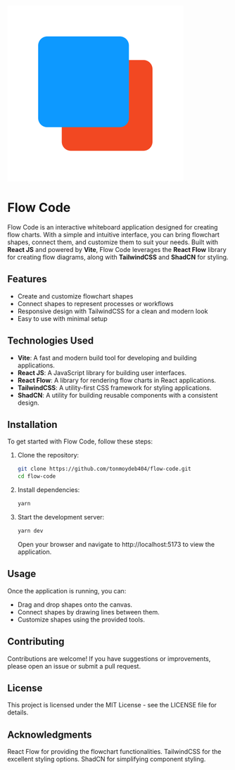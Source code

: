 ![My SVG Icon](/public/flowcode.svg)

# Flow Code

Flow Code is an interactive whiteboard application designed for creating flow charts. With a simple and intuitive interface, you can bring flowchart shapes, connect them, and customize them to suit your needs. Built with **React JS** and powered by **Vite**, Flow Code leverages the **React Flow** library for creating flow diagrams, along with **TailwindCSS** and **ShadCN** for styling.

## Features

- Create and customize flowchart shapes
- Connect shapes to represent processes or workflows
- Responsive design with TailwindCSS for a clean and modern look
- Easy to use with minimal setup

## Technologies Used

- **Vite**: A fast and modern build tool for developing and building applications.
- **React JS**: A JavaScript library for building user interfaces.
- **React Flow**: A library for rendering flow charts in React applications.
- **TailwindCSS**: A utility-first CSS framework for styling applications.
- **ShadCN**: A utility for building reusable components with a consistent design.

## Installation

To get started with Flow Code, follow these steps:

1.  Clone the repository:

    ```bash
    git clone https://github.com/tonmoydeb404/flow-code.git
    cd flow-code
    ```

2.  Install dependencies:

    ```bash
    yarn
    ```

3.  Start the development server:

    ```bash
    yarn dev
    ```

    Open your browser and navigate to http://localhost:5173 to view the application.

## Usage

Once the application is running, you can:

- Drag and drop shapes onto the canvas.
- Connect shapes by drawing lines between them.
- Customize shapes using the provided tools.

## Contributing

Contributions are welcome! If you have suggestions or improvements, please open an issue or submit a pull request.

## License

This project is licensed under the MIT License - see the LICENSE file for details.

## Acknowledgments

React Flow for providing the flowchart functionalities.
TailwindCSS for the excellent styling options.
ShadCN for simplifying component styling.
